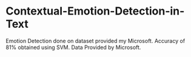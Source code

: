 # Contextual-Emotion-Detection-in-Text
Emotion Detection done on dataset provided my Microsoft. Accuracy of 81% obtained using SVM.
Data Provided by Microsoft.
